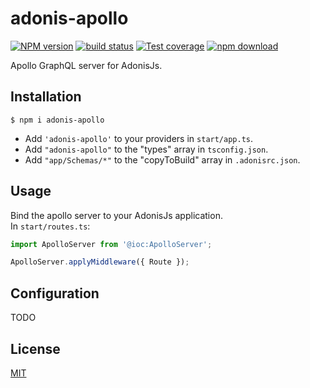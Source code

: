 # adonis-apollo

[![NPM version][npm-image]][npm-url]
[![build status][travis-image]][travis-url]
[![Test coverage][codecov-image]][codecov-url]
[![npm download][download-image]][download-url]

Apollo GraphQL server for AdonisJs.

## Installation

`$ npm i adonis-apollo`

- Add `'adonis-apollo'` to your providers in `start/app.ts`.
- Add `"adonis-apollo"` to the "types" array in `tsconfig.json`.
- Add `"app/Schemas/*"` to the "copyToBuild" array in `.adonisrc.json`.

## Usage

Bind the apollo server to your AdonisJs application.  
In `start/routes.ts`:

```ts
import ApolloServer from '@ioc:ApolloServer';

ApolloServer.applyMiddleware({ Route });
```

## Configuration

TODO

## License

[MIT](./LICENSE)

[npm-image]: https://img.shields.io/npm/v/adonis-apollo.svg?style=flat-square
[npm-url]: https://www.npmjs.com/package/adonis-apollo
[travis-image]: https://img.shields.io/travis/com/zakodium/adonis-apollo/master.svg?style=flat-square
[travis-url]: https://travis-ci.com/zakodium/adonis-apollo
[codecov-image]: https://img.shields.io/codecov/c/github/zakodium/adonis-apollo.svg?style=flat-square
[codecov-url]: https://codecov.io/gh/zakodium/adonis-apollo
[download-image]: https://img.shields.io/npm/dm/adonis-apollo.svg?style=flat-square
[download-url]: https://www.npmjs.com/package/adonis-apollo
